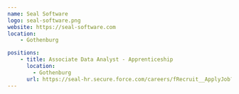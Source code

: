 ```yaml
---
name: Seal Software
logo: seal-software.png
website: https://seal-software.com
location: 
    - Gothenburg

positions:
    - title: Associate Data Analyst - Apprenticeship
      location:
        - Gothenburg 
      url: https://seal-hr.secure.force.com/careers/fRecruit__ApplyJob?vacancyNo=VN067
---
```

